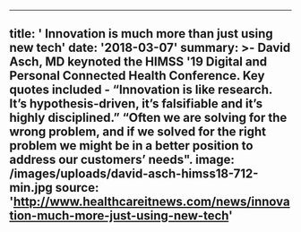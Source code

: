---
title: ' Innovation is much more than just using new tech'
date: '2018-03-07'
summary: >-
  David Asch, MD keynoted the HIMSS '19 Digital and Personal Connected Health
  Conference. Key quotes included - “Innovation is like research. It’s
  hypothesis-driven, it’s falsifiable and it’s highly disciplined.” “Often we
  are solving for the wrong problem, and if we solved for the right problem we
  might be in a better position to address our customers’ needs".
image: /images/uploads/david-asch-himss18-712-min.jpg
source: 'http://www.healthcareitnews.com/news/innovation-much-more-just-using-new-tech'
----


